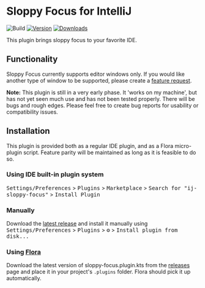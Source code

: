 # Sloppy Focus for IntelliJ

![Build](https://github.com/jwillebrands/ij-sloppy-focus/workflows/Build/badge.svg)
[![Version](https://img.shields.io/jetbrains/plugin/v/PLUGIN_ID.svg)](https://plugins.jetbrains.com/plugin/PLUGIN_ID)
[![Downloads](https://img.shields.io/jetbrains/plugin/d/PLUGIN_ID.svg)](https://plugins.jetbrains.com/plugin/PLUGIN_ID)

<!-- Plugin description -->
This plugin brings sloppy focus to your favorite IDE.
<!-- Plugin description end -->

## Functionality

Sloppy Focus currently supports editor windows only. If you would like another type of window to be supported, please create
a [feature request](https://github.com/jwillebrands/ij-sloppy-focus/issues).

**Note:** This plugin is still in a very early phase. It 'works on my machine', but has not yet seen much use and has not been
tested properly. There will be bugs and rough edges. Please feel free to create bug reports for usability or compatibility issues.

## Installation

This plugin is provided both as a regular IDE plugin, and as a Flora micro-plugin script.
Feature parity will be maintained as long as it is feasible to do so.

### Using IDE built-in plugin system

<kbd>Settings/Preferences</kbd> > <kbd>Plugins</kbd> > <kbd>Marketplace</kbd> > <kbd>Search for "ij-sloppy-focus"</kbd> >
<kbd>Install Plugin</kbd>

### Manually

Download the [latest release](https://github.com/jwillebrands/ij-sloppy-focus/releases/latest) and install it manually using
<kbd>Settings/Preferences</kbd> > <kbd>Plugins</kbd> > <kbd>⚙️</kbd> > <kbd>Install plugin from disk...</kbd>

### Using [Flora](https://plugins.jetbrains.com/plugin/17669-flora-beta-/)

Download the latest version of sloppy-focus.plugin.kts from
the [releases](https://github.com/jwillebrands/ij-sloppy-focus/releases/latest) page and place it in your project's `.plugins`
folder. Flora should pick it up automatically.
